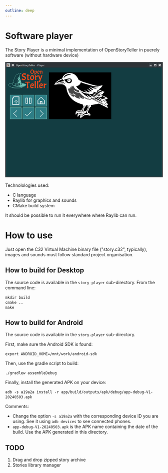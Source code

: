 ```yaml
---
outline: deep
---
```

# Software player

The Story Player is a minimal implementation of OpenStoryTeller in puerely software (without hardware device)

![player](images/story_player.png)

Technolologies used:
- C language
- Raylib for graphics and sounds
- CMake build system

It should be possible to run it everywhere where Raylib can run.

# How to use

Just open the C32 Virtual Machine binary file ("story.c32", typically), images and sounds must follow standard project organisation.

## How to build for Desktop

The source code is available in the `story-player` sub-directory. From the command line:

```
mkdir build
cmake ..
make
```

## How to build for Android

The source code is available in the `story-player` sub-directory.

First, make sure the Android SDK is found:

```
export ANDROID_HOME=/mnt/work/android-sdk
```

Then, use the gradle script to build:

```
./gradlew assembleDebug
```

Finally, install the generated APK on your device:

```
adb -s a19a2a install -r app/build/outputs/apk/debug/app-debug-V1-20240503.apk
```

Comments:
- Change the option `-s a19a2a` with the corresponding device ID you are using. See it using `adb devices` to see connected phones.
- `app-debug-V1-20240503.apk` is the APK name containing the date of the build. Use the APK generated in this directory.


## TODO

1. Drag and drop zipped story archive
2. Stories library manager


